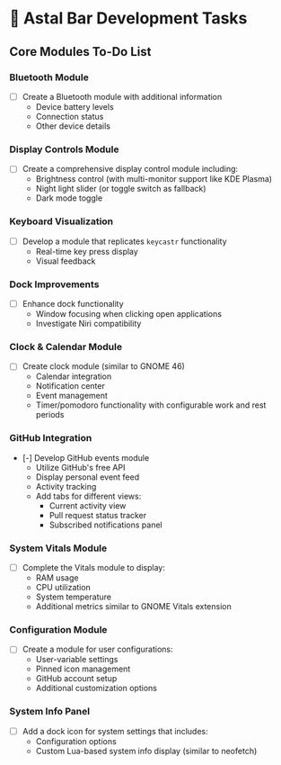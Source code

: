 # 🚀 Astal Bar Development Tasks

## Core Modules To-Do List

### Bluetooth Module

- [ ] Create a Bluetooth module with additional information
  - Device battery levels
  - Connection status
  - Other device details

### Display Controls Module

- [ ] Create a comprehensive display control module including:
  - Brightness control (with multi-monitor support like KDE Plasma)
  - Night light slider (or toggle switch as fallback)
  - Dark mode toggle

### Keyboard Visualization

- [ ] Develop a module that replicates `keycastr` functionality
  - Real-time key press display
  - Visual feedback

### Dock Improvements

- [ ] Enhance dock functionality
  - Window focusing when clicking open applications
  - Investigate Niri compatibility

### Clock & Calendar Module

- [ ] Create clock module (similar to GNOME 46)
  - Calendar integration
  - Notification center
  - Event management
  - Timer/pomodoro functionality with configurable work and rest periods

### GitHub Integration

- [-] Develop GitHub events module
  - Utilize GitHub's free API
  - Display personal event feed
  - Activity tracking
  - Add tabs for different views:
    - Current activity view
    - Pull request status tracker
    - Subscribed notifications panel

### System Vitals Module

- [ ] Complete the Vitals module to display:
  - RAM usage
  - CPU utilization
  - System temperature
  - Additional metrics similar to GNOME Vitals extension

### Configuration Module

- [ ] Create a module for user configurations:
  - User-variable settings
  - Pinned icon management
  - GitHub account setup
  - Additional customization options

### System Info Panel

- [ ] Add a dock icon for system settings that includes:
  - Configuration options
  - Custom Lua-based system info display (similar to neofetch)
